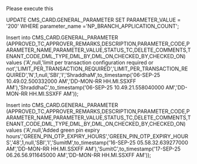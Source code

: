 Please execute this
 
UPDATE CMS_CARD.GENERAL_PARAMETER SET PARAMETER_VALUE = '200' WHERE parameter_name ='NP_BRANCH_APPLICATION_COUNT';
 
 
Insert into CMS_CARD.GENERAL_PARAMETER  (APPROVED_TC,APPROVER_REMARKS,DESCRIPTION,PARAMETER_CODE,PARAMETER_NAME,PARAMETER_VALUE,STATUS_TC,DELETE_COMMENTS,TENANT_CODE,DML_TYPE,DML_BY,DML_ON,CHECKED_BY,CHECKED_ON) 
values ('A',null,'limit per transaction configuration required or not','LIMIT_PER_TRANSACTION_REQUIRED','LIMIT_PER_TRANSACTION_REQUIRED','N',1,null,'SBI','I','ShraddhaM',to_timestamp('06-SEP-25 10.49.02.500332000 AM','DD-MON-RR HH.MI.SSXFF AM'),'ShraddhaC',to_timestamp('06-SEP-25 10.49.21.558040000 AM','DD-MON-RR HH.MI.SSXFF AM'));
 
Insert into CMS_CARD.GENERAL_PARAMETER (APPROVED_TC,APPROVER_REMARKS,DESCRIPTION,PARAMETER_CODE,PARAMETER_NAME,PARAMETER_VALUE,STATUS_TC,DELETE_COMMENTS,TENANT_CODE,DML_TYPE,DML_BY,DML_ON,CHECKED_BY,CHECKED_ON) 
values ('A',null,'Added green pin expiry hours','GREEN_PIN_OTP_EXPIRY_HOURS','GREEN_PIN_OTP_EXPIRY_HOURS','48',1,null,'SBI','I','SumitM',to_timestamp('16-SEP-25 05.58.32.639277000 AM','DD-MON-RR HH.MI.SSXFF AM'),'SumitC',to_timestamp('17-SEP-25 06.26.56.911645000 AM','DD-MON-RR HH.MI.SSXFF AM'));